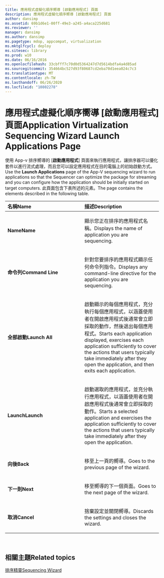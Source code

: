```yaml
---
title: 應用程式虛擬化順序嚮導 [啟動應用程式] 頁面
description: 應用程式虛擬化順序嚮導 [啟動應用程式] 頁面
author: dansimp
ms.assetid: 69b1d6e1-00ff-49e3-a245-a4aca225d681
ms.reviewer: ''
manager: dansimp
ms.author: dansimp
ms.pagetype: mdop, appcompat, virtualization
ms.mktglfcycl: deploy
ms.sitesec: library
ms.prod: w10
ms.date: 06/16/2016
ms.openlocfilehash: 33cbfff7c70d0d5364247d7d5614bdfa4a4d85ad
ms.sourcegitcommit: 354664bc527d93f80687cd2eba70d1eea024c7c3
ms.translationtype: MT
ms.contentlocale: zh-TW
ms.lasthandoff: 06/26/2020
ms.locfileid: "10802278"
---
```

# <span data-ttu-id="1df12-103">應用程式虛擬化順序嚮導 [啟動應用程式] 頁面</span><span class="sxs-lookup"><span data-stu-id="1df12-103">Application Virtualization Sequencing Wizard Launch Applications Page</span></span>


<span data-ttu-id="1df12-104">使用 App-v 排序嚮導的 [**啟動應用程式**] 頁面來執行應用程式，讓排序器可以優化套件以進行流式處理，而且您可以設定應用程式在目的電腦上的初始啟動方式。</span><span class="sxs-lookup"><span data-stu-id="1df12-104">Use the **Launch Applications** page of the App-V sequencing wizard to run applications so that the Sequencer can optimize the package for streaming and you can configure how the application should be initially started on target computers.</span></span> <span data-ttu-id="1df12-105">此頁面包含下表所述的元素。</span><span class="sxs-lookup"><span data-stu-id="1df12-105">The page contains the elements described in the following table.</span></span>

<table>
<colgroup>
<col width="50%" />
<col width="50%" />
</colgroup>
<thead>
<tr class="header">
<th align="left"><span data-ttu-id="1df12-106">名稱</span><span class="sxs-lookup"><span data-stu-id="1df12-106">Name</span></span></th>
<th align="left"><span data-ttu-id="1df12-107">描述</span><span class="sxs-lookup"><span data-stu-id="1df12-107">Description</span></span></th>
</tr>
</thead>
<tbody>
<tr class="odd">
<td align="left"><p><strong><span data-ttu-id="1df12-108">Name</span><span class="sxs-lookup"><span data-stu-id="1df12-108">Name</span></span></strong></p></td>
<td align="left"><p><span data-ttu-id="1df12-109">顯示您正在排序的應用程式名稱。</span><span class="sxs-lookup"><span data-stu-id="1df12-109">Displays the name of application you are sequencing.</span></span></p></td>
</tr>
<tr class="even">
<td align="left"><p><strong><span data-ttu-id="1df12-110">命令列</span><span class="sxs-lookup"><span data-stu-id="1df12-110">Command Line</span></span></strong></p></td>
<td align="left"><p><span data-ttu-id="1df12-111">針對您要排序的應用程式顯示任何命令列指令。</span><span class="sxs-lookup"><span data-stu-id="1df12-111">Displays any command-line directive for the application you are sequencing.</span></span></p></td>
</tr>
<tr class="odd">
<td align="left"><p><strong><span data-ttu-id="1df12-112">全部啟動</span><span class="sxs-lookup"><span data-stu-id="1df12-112">Launch All</span></span></strong></p></td>
<td align="left"><p><span data-ttu-id="1df12-113">啟動顯示的每個應用程式，充分執行每個應用程式，以涵蓋使用者在開啟應用程式後通常會立即採取的動作，然後退出每個應用程式。</span><span class="sxs-lookup"><span data-stu-id="1df12-113">Starts each application displayed, exercises each application sufficiently to cover the actions that users typically take immediately after they open the application, and then exits each application.</span></span></p></td>
</tr>
<tr class="even">
<td align="left"><p><strong><span data-ttu-id="1df12-114">Launch</span><span class="sxs-lookup"><span data-stu-id="1df12-114">Launch</span></span></strong></p></td>
<td align="left"><p><span data-ttu-id="1df12-115">啟動選取的應用程式，並充分執行應用程式，以涵蓋使用者在開啟應用程式後通常會立即採取的動作。</span><span class="sxs-lookup"><span data-stu-id="1df12-115">Starts a selected application and exercises the application sufficiently to cover the actions that users typically take immediately after they open the application.</span></span></p></td>
</tr>
<tr class="odd">
<td align="left"><p><strong><span data-ttu-id="1df12-116">向後</span><span class="sxs-lookup"><span data-stu-id="1df12-116">Back</span></span></strong></p></td>
<td align="left"><p><span data-ttu-id="1df12-117">移至上一頁的嚮導。</span><span class="sxs-lookup"><span data-stu-id="1df12-117">Goes to the previous page of the wizard.</span></span></p></td>
</tr>
<tr class="even">
<td align="left"><p><strong><span data-ttu-id="1df12-118">下一則</span><span class="sxs-lookup"><span data-stu-id="1df12-118">Next</span></span></strong></p></td>
<td align="left"><p><span data-ttu-id="1df12-119">移至嚮導的下一個頁面。</span><span class="sxs-lookup"><span data-stu-id="1df12-119">Goes to the next page of the wizard.</span></span></p></td>
</tr>
<tr class="odd">
<td align="left"><p><strong><span data-ttu-id="1df12-120">取消</span><span class="sxs-lookup"><span data-stu-id="1df12-120">Cancel</span></span></strong></p></td>
<td align="left"><p><span data-ttu-id="1df12-121">捨棄設定並關閉嚮導。</span><span class="sxs-lookup"><span data-stu-id="1df12-121">Discards the settings and closes the wizard.</span></span></p></td>
</tr>
</tbody>
</table>

 

## <span data-ttu-id="1df12-122">相關主題</span><span class="sxs-lookup"><span data-stu-id="1df12-122">Related topics</span></span>


[<span data-ttu-id="1df12-123">排序精靈</span><span class="sxs-lookup"><span data-stu-id="1df12-123">Sequencing Wizard</span></span>](sequencing-wizard.md)

 

 






